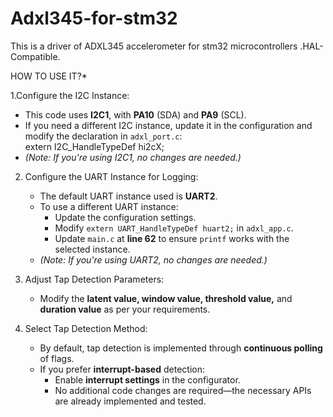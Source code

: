 # Adxl345-for-stm32
This is a driver of ADXL345 accelerometer for stm32 microcontrollers .HAL-Compatible.

HOW TO USE IT?* 

1.Configure the I2C Instance:
   - This code uses **I2C1**, with **PA10** (SDA) and **PA9** (SCL).  
   - If you need a different I2C instance, update it in the configuration and modify the declaration in `adxl_port.c`:  
     extern I2C_HandleTypeDef hi2cX;
   - *(Note: If you're using I2C1, no changes are needed.)*  

2. Configure the UART Instance for Logging:
   - The default UART instance used is **UART2**.  
   - To use a different UART instance:  
     - Update the configuration settings.  
     - Modify `extern UART_HandleTypeDef huart2;` in `adxl_app.c`.  
     - Update `main.c` at **line 62** to ensure `printf` works with the selected instance.  
   - *(Note: If you're using UART2, no changes are needed.)*  

3. Adjust Tap Detection Parameters:  
   - Modify the **latent value, window value, threshold value,** and **duration value** as per your requirements.  

4. Select Tap Detection Method:
   - By default, tap detection is implemented through **continuous polling** of flags.  
   - If you prefer **interrupt-based** detection:  
     - Enable **interrupt settings** in the configurator.  
     - No additional code changes are required—the necessary APIs are already implemented and tested.  
